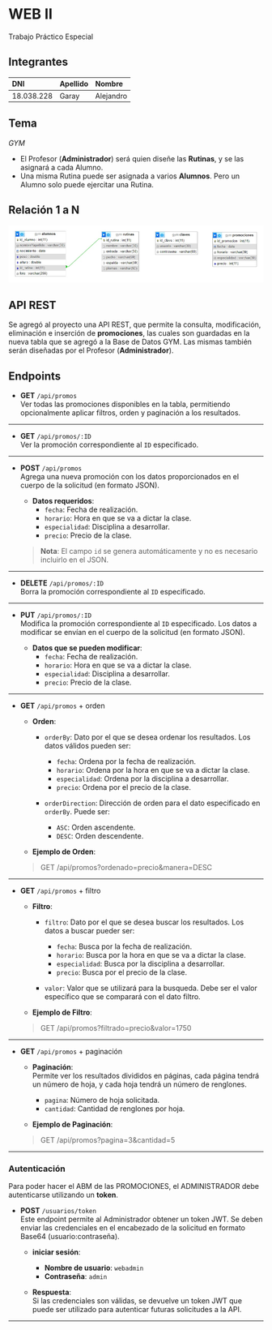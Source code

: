 # WEB II  

Trabajo Práctico Especial

## Integrantes  

|DNI           |Apellido       |Nombre       |
|:-------------|:-------------|:-------------|
|18.038.228    |Garay         |Alejandro     |

## Tema  

*GYM*  

- El Profesor (**Administrador**) será quien diseñe las **Rutinas**, y se las asignará a cada Alumno.
- Una misma Rutina puede ser asignada a varios **Alumnos**. Pero un Alumno solo puede ejercitar una Rutina.

## Relación 1 a N  

![Foto de relación](tablas.jpg)

## API REST

Se agregó al proyecto una API REST, que permite la consulta, modificación, eliminación e inserción de **promociones**, las cuales son guardadas en la nueva tabla que se agregó a la Base de Datos GYM. Las mismas también serán diseñadas por el Profesor (**Administrador**).

## Endpoints

- **GET** `/api/promos`  
  Ver todas las promociones disponibles en la tabla, permitiendo opcionalmente aplicar filtros, orden y paginación a los resultados.

---

- **GET** `/api/promos/:ID`  
  Ver la promoción correspondiente al `ID` especificado.

---

- **POST** `/api/promos`  
  Agrega una nueva promoción con los datos proporcionados en el cuerpo de la solicitud (en formato JSON).

  - **Datos requeridos**:  
    - `fecha`: Fecha de realización.  
    - `horario`: Hora en que se va a dictar la clase.  
    - `especialidad`: Disciplina a desarrollar.  
    - `precio`: Precio de la clase.

  > **Nota**: El campo `id` se genera automáticamente y no es necesario incluirlo en el JSON.

---

- **DELETE** `/api/promos/:ID`  
  Borra la promoción correspondiente al `ID` especificado.

---

- **PUT** `/api/promos/:ID`  
  Modifica la promoción correspondiente al `ID` especificado. Los datos a modificar se envían en el cuerpo de la solicitud (en formato JSON).

  - **Datos que se pueden modificar**:  
    - `fecha`: Fecha de realización.  
    - `horario`: Hora en que se va a dictar la clase.  
    - `especialidad`: Disciplina a desarrollar.  
    - `precio`: Precio de la clase.

---

- **GET** `/api/promos` + orden  

  - **Orden**:  
    - `orderBy`: Dato por el que se desea ordenar los resultados. Los datos válidos pueden ser:
      - `fecha`: Ordena por la fecha de realización.  
      - `horario`: Ordena por la hora en que se va a dictar la clase.  
      - `especialidad`: Ordena por la disciplina a desarrollar.  
      - `precio`: Ordena por el precio de la clase.

    - `orderDirection`: Dirección de orden para el dato especificado en `orderBy`. Puede ser:
      - `ASC`: Orden ascendente.
      - `DESC`: Orden descendente.
  
  - **Ejemplo de Orden**:  
  > GET /api/promos?ordenado=precio&manera=DESC  

---

- **GET** `/api/promos` + filtro  

  - **Filtro**:  
    - `filtro`: Dato por el que se desea buscar los resultados. Los datos a buscar pueder ser:
      - `fecha`: Busca por la fecha de realización.  
      - `horario`: Busca por la hora en que se va a dictar la clase.  
      - `especialidad`: Busca por la disciplina a desarrollar.  
      - `precio`: Busca por el precio de la clase.

    - `valor`: Valor que se utilizará para la busqueda. Debe ser el valor específico que se comparará con el dato filtro.

  - **Ejemplo de Filtro**:  
  > GET /api/promos?filtrado=precio&valor=1750  

---

- **GET** `/api/promos` + paginación  

  - **Paginación**:  
    Permite ver los resultados divididos en páginas, cada página tendrá un número de hoja, y cada hoja tendrá un número de renglones.

    - `pagina`: Número de hoja solicitada.
    - `cantidad`: Cantidad de renglones por hoja.

  - **Ejemplo de Paginación**:  
  > GET /api/promos?pagina=3&cantidad=5  
  
---

### Autenticación

Para poder hacer el ABM de las PROMOCIONES, el ADMINISTRADOR debe autenticarse utilizando un **token**.  

- **POST** `/usuarios/token`  
  Este endpoint permite al Administrador obtener un token JWT. Se deben enviar las credenciales en el encabezado de la solicitud en formato Base64 (usuario:contraseña).

  - **iniciar sesión**:  
    - **Nombre de usuario**: `webadmin`  
    - **Contraseña**: `admin`

  - **Respuesta**:  
    Si las credenciales son válidas, se devuelve un token JWT que puede ser utilizado para autenticar futuras solicitudes a la API.

---

<!-- Fecha de entrega tercera parte: 17/11/24 -->  
